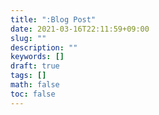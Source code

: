 ```yaml
---
title: ":Blog Post"
date: 2021-03-16T22:11:59+09:00
slug: ""
description: ""
keywords: []
draft: true
tags: []
math: false
toc: false
---
```

